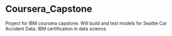 # Coursera_Capstone
Project for IBM coursera capstone. Will build and test models for Seattle Car Accident Data. IBM certification in data science.
